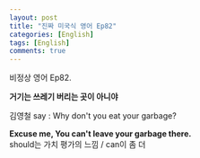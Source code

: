 ```yaml
---
layout: post
title: "진짜 미국식 영어 Ep82"
categories: [English]
tags: [English]
comments: true
---
```


비정상 영어 Ep82.

<b> 거기는 쓰레기 버리는 곳이 아니야  </b>

김영철 say : Why don't you eat your garbage? 

<b> Excuse me, You can't leave your garbage there.</b> <br>
should는 가치 평가의 느낌 / can이 좀 더 
